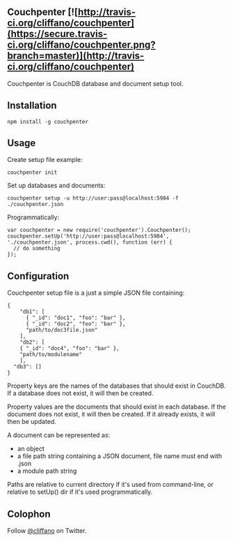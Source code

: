 Couchpenter [![http://travis-ci.org/cliffano/couchpenter](https://secure.travis-ci.org/cliffano/couchpenter.png?branch=master)](http://travis-ci.org/cliffano/couchpenter)
-----------

Couchpenter is CouchDB database and document setup tool.

Installation
------------

    npm install -g couchpenter 

Usage
-----

Create setup file example:

    couchpenter init

Set up databases and documents:

    couchpenter setup -u http://user:pass@localhost:5984 -f ./couchpenter.json

Programmatically:

    var couchpenter = new require('couchpenter').Couchpenter();
    couchpenter.setUp('http://user:pass@localhost:5984', './couchpenter.json', process.cwd(), function (err) {
      // do something
    });

Configuration
-------------

Couchpenter setup file is a just a simple JSON file containing:

    {
     	"db1": [
     	  { "_id": "doc1", "foo": "bar" },
     	  { "_id": "doc2", "foo": "bar" },
     	  "path/to/doc3file.json"
     	],
     	"db2": [
        { "_id": "doc4", "foo": "bar" },
        "path/to/modulename"
     	],
      "db3": []
    }

Property keys are the names of the databases that should exist in CouchDB. If a database does not exist, it will then be created.

Property values are the documents that should exist in each database. If the document does not exist, it will then be created. If it already exists, it will then be updated.

A document can be represented as:

* an object
* a file path string containing a JSON document, file name must end with .json
* a module path string

Paths are relative to current directory if it's used from command-line, or relative to setUp() dir if it's used programmatically.

Colophon
--------

Follow [@cliffano](http://twitter.com/cliffano) on Twitter.
